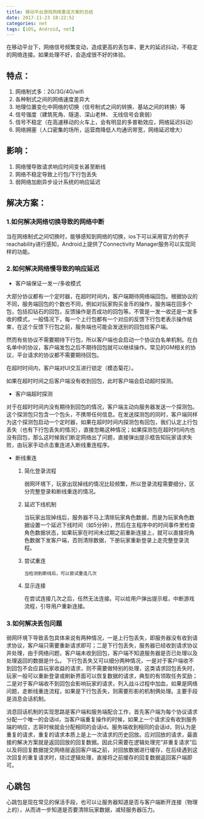 ```yaml
---
title: 移动平台游戏网络重连方案的总结
date: 2017-11-23 18:22:52
categories: net
tags: [iOS, Android, net] 
---
```



在移动平台下，网络信号频繁变动，造成更高的丢包率，更大的延迟抖动，不稳定的网络连接。如果处理不好，会造成很不好的体验。
 
## 特点：

1. 网络制式多：2G/3G/4G/wifi
1. 各种制式之间的网络速度差异大
1. 地理位置变化中网络的切换（信号制式之间的转换、基站之间的转换）等 
1. 信号强度（建筑死角、隧道、深山老林、 无线信号会衰弱）
1. 信号不稳定（在高速移动的火车上，会有明显的多普勒效应，网络延迟抖动）
1. 网络拥塞（人口密集的场所，运营商降低人均通讯带宽，网络延迟增大）
 
 
 
 
## 影响：

1. 网络慢导致请求响应时间变长甚至断线
1. 网络不稳定导致上行包/下行包丢失
1. 弱网络加剧异步设计系统的响应延迟


## 解决方案：

### 1.如何解决网络切换导致的网络中断
当在网络制式之间切换时，能够感知到网络的切换，ios下可以采用官方的例子reachability进行感知，Android上提供了Connectivity Manager服务可以实现同样的功能。


### 2.如何解决网络慢导致的响应延迟
* 客户端保证一发一/多收模式

大部分协议都有一个定时器，在超时时间内，客户端期待网络端回包。根据协议的不同，服务端回包的个数也不同，例如对玩家购买金币的操作，服务端在回多个包，包括扣钻石的回包，反馈操作是否成功的回包等。不管是一发一收还是一发多收的模式，一般情况下，每一个上行包都有一个对应的反馈下行包老表示操作结束，在这个反馈下行包之前，服务端也可能会发送别的回包给客户端。

然而有些协议不需要期待下行包，所以客户端也会启动一个协议白名单机制。在白名单中的协议，客户端发包之后不期待回包就可以继续操作。常见的GM相关的协议，平台请求的协议都不需要期待回包。

在超时时间内，客户端对UI交互进行锁定（模态菊花）。

如果在超时时间之后客户端没有收到回包，此时客户端会启动超时探测。

* 客户端超时探测

对于在超时时间内没有期待到回包的情况，客户端主动向服务器发送一个探测包。这个探测包只包含一个包头，不携带任何信息。在发送探测包的同时，客户端同样为这个探测包启动一个定时器，如果在超时时间内探测包有回包，我们认定上行包丢失（也有下行包丢失的情况），直接忽略这种情况；如果探测包在超时时间内也没有回包，那么这时候我们断定网络出了问题，直接弹出提示框告知玩家请求失败，由玩家手动点击重连进入断线重连程序。

*  断线重连

	1. 简化登录流程
		
		弱网环境下，玩家出现掉线的情况比较频繁，所以登录流程需要细分，区分完整登录和断线重连的情况。
		
	2. 延迟下线机制
		
		当玩家出现掉线后，服务器不马上清除玩家角色数据，而是为玩家角色数据设置一个延迟下线时间（如5分钟），然后在主程序中的时间事件里检查角色数据状态，如果玩家在时间未过期之前重新连接上，就可以直接将角色数据下发客户端，否则清除数据，下册玩家重新登录上走完整登录流程。
		
	3. 尝试重连
	       
	       当检测到断线后，可以尝试重连几次
	       
	4. 显示连接
		
		在尝试连接几次之后，任然无法连接。可以给用户弹出提示框，中断游戏流程，引导用户重新连接。
	
		
	
### 3.如何解决丢包问题

弱网环境下导致丢包具体来说有两种情况，一是上行包丢失，即服务器没有收到请求协议，客户端只需要重新请求即可；二是下行包丢失，服务器已经收到请求协议并处理，由于网络问题，客户端未收到回包，客户端不知道服务器是否已处理以及处理返回的数据是什么。
下行包丢失又可以细分两种情况，一是对于客户端收不到回包不会应县玩家收益的请求，则不需要做特别的处理，这类请求回包丢失时，玩家一般可以重新登录或刷新界面可以恢复数据的请求，典型的有领取任务奖励；二是对于客户端收不到回包会影响玩家的请求，列入战斗过程中加血，如果是网络问题，走断线重连流程，如果是下行包丢失，则需要形影的机制俩处理。主要手段是消息会话机制。

消息回话机制的实现思路是客户端和服务端配合工作，首先客户端为每个协议请求分配一个唯一的会话id，当客户端重复操作的时候，如果上一个请求没有收到服务端的响应，志哥时候就会分配相同的会话id。服务端收到相同的会话id，则认为是重复的请求，重复的请求本质上是上一次请求的历史回放。应对回放的请求，最直接的解决方案就是返回回放的回复数据。因此只需要在逻辑处理完“非重复请求”后以及将回复数据提交网络层返回客户端之前，对回放数据进行缓存，在后续遇到这次回复的重复请求时，绕过逻辑处理，直接将之前缓存的回复数据返回客户端即可。



## 心跳包
心跳包是现在常见的保活手段，也可以让服务器知道是否与客户端断开连接（物理上的），从而进一步知道是否要清除玩家数据，减轻服务器压力。